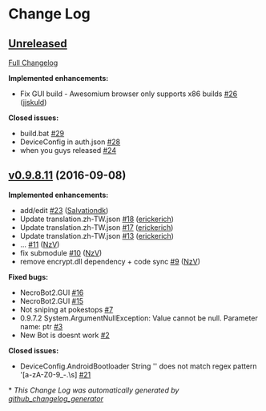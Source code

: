 # Change Log

## [Unreleased](https://github.com/Necrobot-Private/NecroBot/tree/HEAD)

[Full Changelog](https://github.com/Necrobot-Private/NecroBot/compare/v0.9.8.11...HEAD)

**Implemented enhancements:**

- Fix GUI build - Awesomium browser only supports x86 builds [\#26](https://github.com/Necrobot-Private/NecroBot/pull/26) ([jjskuld](https://github.com/jjskuld))

**Closed issues:**

- build.bat [\#29](https://github.com/Necrobot-Private/NecroBot/issues/29)
- DeviceConfig in auth.json  [\#28](https://github.com/Necrobot-Private/NecroBot/issues/28)
- when you guys released  [\#24](https://github.com/Necrobot-Private/NecroBot/issues/24)

## [v0.9.8.11](https://github.com/Necrobot-Private/NecroBot/tree/v0.9.8.11) (2016-09-08)
**Implemented enhancements:**

- add/edit [\#23](https://github.com/Necrobot-Private/NecroBot/pull/23) ([Salvationdk](https://github.com/Salvationdk))
- Update translation.zh-TW.json [\#18](https://github.com/Necrobot-Private/NecroBot/pull/18) ([erickerich](https://github.com/erickerich))
- Update translation.zh-TW.json [\#17](https://github.com/Necrobot-Private/NecroBot/pull/17) ([erickerich](https://github.com/erickerich))
- Update translation.zh-TW.json [\#13](https://github.com/Necrobot-Private/NecroBot/pull/13) ([erickerich](https://github.com/erickerich))
- ... [\#11](https://github.com/Necrobot-Private/NecroBot/pull/11) ([NzV](https://github.com/NzV))
- fix submodule [\#10](https://github.com/Necrobot-Private/NecroBot/pull/10) ([NzV](https://github.com/NzV))
- remove encrypt.dll dependency + code sync [\#9](https://github.com/Necrobot-Private/NecroBot/pull/9) ([NzV](https://github.com/NzV))

**Fixed bugs:**

- NecroBot2.GUI [\#16](https://github.com/Necrobot-Private/NecroBot/issues/16)
- NecroBot2.GUI [\#15](https://github.com/Necrobot-Private/NecroBot/issues/15)
- Not sniping at pokestops [\#7](https://github.com/Necrobot-Private/NecroBot/issues/7)
- 0.9.7.2 System.ArgumentNullException: Value cannot be null. Parameter name: ptr [\#3](https://github.com/Necrobot-Private/NecroBot/issues/3)
- New Bot is doesnt work [\#2](https://github.com/Necrobot-Private/NecroBot/issues/2)

**Closed issues:**

- DeviceConfig.AndroidBootloader String '' does not match regex pattern '\[a-zA-Z0-9\_\-\.\s\] [\#21](https://github.com/Necrobot-Private/NecroBot/issues/21)



\* *This Change Log was automatically generated by [github_changelog_generator](https://github.com/skywinder/Github-Changelog-Generator)*